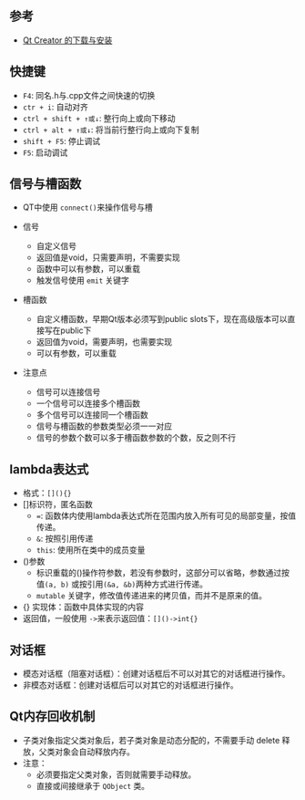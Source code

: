 <!--
 * @Author: JOhnJeep
 * @Date: 2020-09-07 09:18:32
 * @LastEditTime: 2020-10-14 12:19:03
 * @LastEditors: Please set LastEditors
 * @Description: QT基础知识
 * 
-->
## 参考
- [Qt Creator 的下载与安装](https://www.cnblogs.com/arxive/p/11669034.html)


## 快捷键
- `F4`: 同名.h与.cpp文件之间快速的切换 
- `ctr + i`: 自动对齐 
- `ctrl + shift + ↑或↓`: 整行向上或向下移动
- `ctrl + alt + ↑或↓`: 将当前行整行向上或向下复制
- `shift + F5`: 停止调试
- `F5`: 启动调试
  


## 信号与槽函数
- QT中使用 `connect()`来操作信号与槽
- 信号
  - 自定义信号
  - 返回值是void，只需要声明，不需要实现
  - 函数中可以有参数，可以重载
  - 触发信号使用 `emit` 关键字

- 槽函数
  - 自定义槽函数，早期Qt版本必须写到public slots下，现在高级版本可以直接写在public下
  - 返回值为void，需要声明，也需要实现
  - 可以有参数，可以重载


- 注意点
  - 信号可以连接信号
  - 一个信号可以连接多个槽函数
  - 多个信号可以连接同一个槽函数
  - 信号与槽函数的参数类型必须一一对应
  - 信号的参数个数可以多于槽函数参数的个数，反之则不行


## lambda表达式
- 格式：`[](){}`
- []标识符，匿名函数
  - `=`: 函数体内使用lambda表达式所在范围内放入所有可见的局部变量，按值传递。
  - `&`: 按照引用传递
  - `this`: 使用所在类中的成员变量
- ()参数
  - 标识重载的()操作符参数，若没有参数时，这部分可以省略，参数通过按值`(a, b)` 或按引用`(&a, &b)`两种方式进行传递。
  - `mutable` 关键字，修改值传递进来的拷贝值，而并不是原来的值。
- {} 实现体：函数中具体实现的内容
- 返回值，一般使用 `->`来表示返回值：`[]()->int{}`


## 对话框
- 模态对话框（阻塞对话框）：创建对话框后不可以对其它的对话框进行操作。
- 非模态对话框：创建对话框后可以对其它的对话框进行操作。


## Qt内存回收机制
- 子类对象指定父类对象后，若子类对象是动态分配的，不需要手动 delete 释放，父类对象会自动释放内存。
- 注意：
  - 必须要指定父类对象，否则就需要手动释放。
  - 直接或间接继承于 `QObject` 类。
